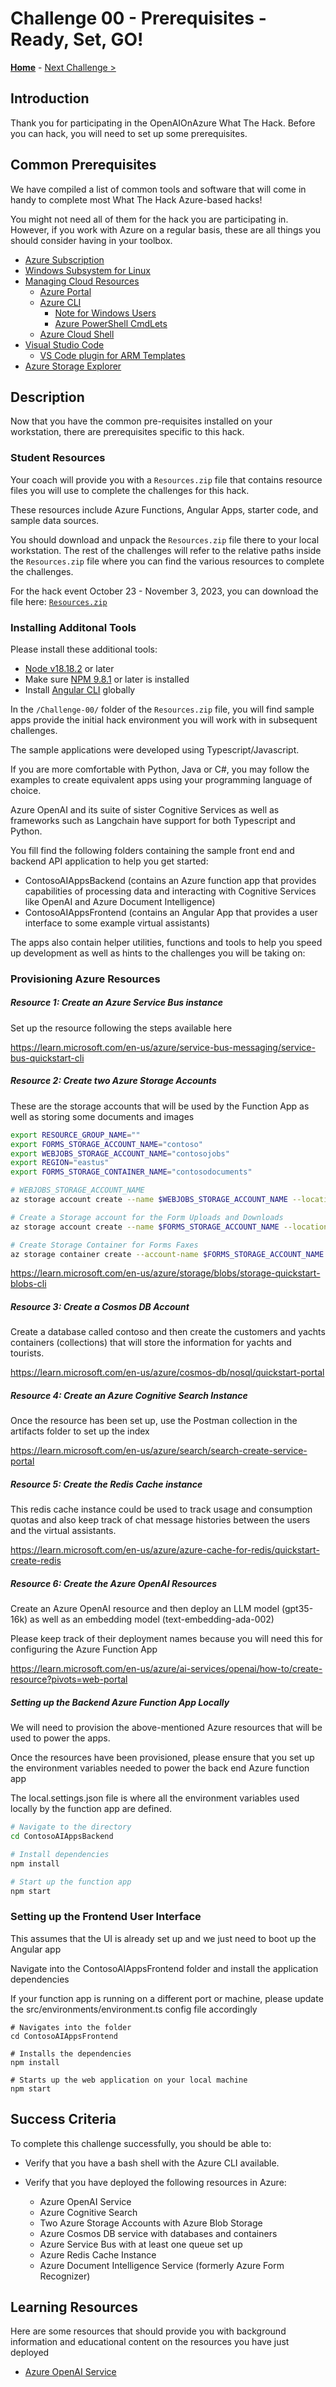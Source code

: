 # Challenge 00 - Prerequisites - Ready, Set, GO!

**[Home](../README.md)** - [Next Challenge >](./Challenge-01.md)

## Introduction

Thank you for participating in the OpenAIOnAzure What The Hack. Before you can hack, you will need to set up some prerequisites.

## Common Prerequisites

We have compiled a list of common tools and software that will come in handy to complete most What The Hack Azure-based hacks!

You might not need all of them for the hack you are participating in. However, if you work with Azure on a regular basis, these are all things you should consider having in your toolbox.

<!-- If you are editing this template manually, be aware that these links are only designed to work if this Markdown file is in the /xxx-HackName/Student/ folder of your hack. -->

- [Azure Subscription](../../000-HowToHack/WTH-Common-Prerequisites.md#azure-subscription)
- [Windows Subsystem for Linux](../../000-HowToHack/WTH-Common-Prerequisites.md#windows-subsystem-for-linux)
- [Managing Cloud Resources](../../000-HowToHack/WTH-Common-Prerequisites.md#managing-cloud-resources)
  - [Azure Portal](../../000-HowToHack/WTH-Common-Prerequisites.md#azure-portal)
  - [Azure CLI](../../000-HowToHack/WTH-Common-Prerequisites.md#azure-cli)
    - [Note for Windows Users](../../000-HowToHack/WTH-Common-Prerequisites.md#note-for-windows-users)
    - [Azure PowerShell CmdLets](../../000-HowToHack/WTH-Common-Prerequisites.md#azure-powershell-cmdlets)
  - [Azure Cloud Shell](../../000-HowToHack/WTH-Common-Prerequisites.md#azure-cloud-shell)
- [Visual Studio Code](../../000-HowToHack/WTH-Common-Prerequisites.md#visual-studio-code)
  - [VS Code plugin for ARM Templates](../../000-HowToHack/WTH-Common-Prerequisites.md#visual-studio-code-plugins-for-arm-templates)
- [Azure Storage Explorer](../../000-HowToHack/WTH-Common-Prerequisites.md#azure-storage-explorer)

## Description

Now that you have the common pre-requisites installed on your workstation, there are prerequisites specific to this hack.

### Student Resources

Your coach will provide you with a `Resources.zip` file that contains resource files you will use to complete the challenges for this hack.  

These resources include Azure Functions, Angular Apps, starter code, and sample data sources. 

You should download and unpack the `Resources.zip` file there to your local workstation.  The rest of the challenges will refer to the relative paths inside the `Resources.zip` file where you can find the various resources to complete the challenges.

For the hack event October 23 - November 3, 2023, you can download the file here: [`Resources.zip`](https://aka.ms/wthopenaiappsresources)

### Installing Additonal Tools

Please install these additional tools:

- [Node v18.18.2](https://nodejs.org/en/download) or later
- Make sure [NPM 9.8.1](https://nodejs.org/en/download) or later is installed
- Install [Angular CLI](https://angular.io/cli#installing-angular-cli) globally

In the `/Challenge-00/` folder of the `Resources.zip` file, you will find sample apps provide the initial hack environment you will work with in subsequent challenges.

The sample applications were developed using Typescript/Javascript. 

If you are more comfortable with Python, Java or C#, you may follow the examples to create equivalent apps using your programming language of choice.

Azure OpenAI and its suite of sister Cognitive Services as well as frameworks such as Langchain have support for both Typescript and Python.

You fill find the following folders containing the sample front end and backend API application to help you get started:
- ContosoAIAppsBackend (contains an Azure function app that provides capabilities of processing data and interacting with Cognitive Services like OpenAI and Azure Document Intelligence)
- ContosoAIAppsFrontend (contains an Angular App that provides a user interface to some example virtual assistants)

The apps also contain helper utilities, functions and tools to help you speed up development as well as hints to the challenges you will be taking on:

### Provisioning Azure Resources

##### Resource 1: Create an Azure Service Bus instance 

Set up the resource following the steps available here

https://learn.microsoft.com/en-us/azure/service-bus-messaging/service-bus-quickstart-cli

##### Resource 2: Create two Azure Storage Accounts 

These are the storage accounts that will be used by the Function App as well as storing some documents and images

````bash
export RESOURCE_GROUP_NAME=""
export FORMS_STORAGE_ACCOUNT_NAME="contoso"
export WEBJOBS_STORAGE_ACCOUNT_NAME="contosojobs"
export REGION="eastus"
export FORMS_STORAGE_CONTAINER_NAME="contosodocuments"

# WEBJOBS_STORAGE_ACCOUNT_NAME
az storage account create --name $WEBJOBS_STORAGE_ACCOUNT_NAME --location $REGION --resource-group $RESOURCE_GROUP_NAME --sku Standard_LRS

# Create a Storage account for the Form Uploads and Downloads
az storage account create --name $FORMS_STORAGE_ACCOUNT_NAME --location $REGION --resource-group $RESOURCE_GROUP_NAME --sku Standard_LRS

# Create Storage Container for Forms Faxes
az storage container create --account-name $FORMS_STORAGE_ACCOUNT_NAME --name $FORMS_STORAGE_CONTAINER_NAME

````

https://learn.microsoft.com/en-us/azure/storage/blobs/storage-quickstart-blobs-cli

##### Resource 3: Create a Cosmos DB Account

Create a database called contoso and then create the customers and yachts containers (collections) that will store the information for yachts and tourists.

https://learn.microsoft.com/en-us/azure/cosmos-db/nosql/quickstart-portal


##### Resource 4: Create an Azure Cognitive Search Instance

Once the resource has been set up, use the Postman collection in the artifacts folder to set up the index

https://learn.microsoft.com/en-us/azure/search/search-create-service-portal

##### Resource 5: Create the Redis Cache instance

This redis cache instance could be used to track usage and consumption quotas and also keep track of chat message histories between the users and the virtual assistants.

https://learn.microsoft.com/en-us/azure/azure-cache-for-redis/quickstart-create-redis

##### Resource 6: Create the Azure OpenAI Resources

Create an Azure OpenAI resource and then deploy an LLM model (gpt35-16k) as well as an embedding model (text-embedding-ada-002)

Please keep track of their deployment names because you will need this for configuring the Azure Function App

https://learn.microsoft.com/en-us/azure/ai-services/openai/how-to/create-resource?pivots=web-portal

##### Setting up the Backend Azure Function App Locally

We will need to provision the above-mentioned Azure resources that will be used to power the apps.

Once the resources have been provisioned, please ensure that you set up the environment variables needed to power the back end Azure function app

The local.settings.json file is where all the environment variables used locally by the function app are defined.

````bash
# Navigate to the directory
cd ContosoAIAppsBackend

# Install dependencies
npm install

# Start up the function app
npm start 

````

### Setting up the Frontend User Interface

This assumes that the UI is already set up and we just need to boot up the Angular app

Navigate into the ContosoAIAppsFrontend folder and install the application dependencies

If your function app is running on a different port or machine, please update the src/environments/environment.ts config file accordingly

```
# Navigates into the folder 
cd ContosoAIAppsFrontend

# Installs the dependencies
npm install

# Starts up the web application on your local machine
npm start
```

## Success Criteria

To complete this challenge successfully, you should be able to:

- Verify that you have a bash shell with the Azure CLI available.
- Verify that you have deployed the following resources in Azure:

  - Azure OpenAI Service
  - Azure Cognitive Search
  - Two Azure Storage Accounts with Azure Blob Storage
  - Azure Cosmos DB service with databases and containers
  - Azure Service Bus with at least one queue set up
  - Azure Redis Cache Instance
  - Azure Document Intelligence Service (formerly Azure Form Recognizer)

## Learning Resources

Here are some resources that should provide you with background information and educational content on the resources you have just deployed

- [Azure OpenAI Service](https://learn.microsoft.com/en-us/azure/cognitive-services/openai/)

